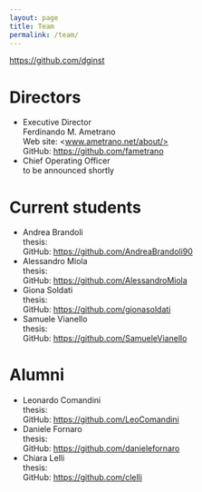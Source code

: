 ```yaml
---
layout: page
title: Team
permalink: /team/
---
```


<https://github.com/dginst>

# Directors
* Executive Director  
  Ferdinando M. Ametrano  
  Web site: <www.ametrano.net/about/>  
  GitHub: <https://github.com/fametrano>
* Chief Operating Officer  
  to be announced shortly

# Current students

* Andrea Brandoli  
  thesis:  
  GitHub: <https://github.com/AndreaBrandoli90>
* Alessandro Miola  
  thesis:  
  GitHub: <https://github.com/AlessandroMiola>
* Giona Soldati  
  thesis:  
  GitHub: <https://github.com/gionasoldati>
* Samuele Vianello  
  thesis:  
  GitHub: <https://github.com/SamueleVianello>

# Alumni

* Leonardo Comandini  
  thesis:  
  GitHub: <https://github.com/LeoComandini>
* Daniele Fornaro  
  thesis:  
  GitHub: <https://github.com/danielefornaro>
* Chiara Lelli  
  thesis:  
  GitHub: <https://github.com/clelli>
